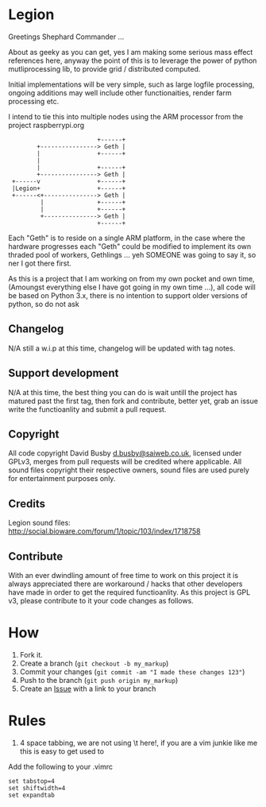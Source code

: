 Legion
====================

Greetings Shephard Commander ...

About as geeky as you can get, yes I am making some serious mass effect references here, anyway the point of this is to leverage the power of python mutliprocessing lib, to provide grid / distributed computed.

Initial implementations will be very simple, such as large logfile processing, ongoing additions may well include other functionaities, render farm processing etc.

I intend to tie this into multiple nodes using the ARM processor from the project raspberrypi.org 


                             +------+
            +----------------> Geth |
            |                +------+
            |
            |                +------+
            +----------------> Geth |
     +------v                +------+
     |Legion+                +------+
     +------<+---------------> Geth |
             |               +------+
             |               +------+
             +---------------> Geth |
                             +------+

Each "Geth" is to reside on a single ARM platform, in the case where the hardware progresses each "Geth" could be modified to implement its own thraded pool of workers, Gethlings ... yeh SOMEONE was going to say it,
so ner I got there first.

As this is a project that I am working on from my own pocket and own time, (Amoungst everything else I have got going in my own time ...), all code will be based on Python 3.x, there is no intention to support older versions of python,
so do not ask


Changelog
---------

N/A still a w.i.p at this time, changelog will be updated with tag notes.

Support development
-------------------

N/A at this time, the best thing you can do is wait untill the project has matured past the first tag, then fork and contribute, better yet, grab an issue write the functioanlity and submit a pull request.

Copyright
---------

All code copyright David Busby <d.busby@saiweb.co.uk>, licensed under GPLv3, merges from pull requests will be credited where applicable.
All sound files copyright their respective owners, sound files are used purely for entertainment purposes only.


Credits
-------

Legion sound files: http://social.bioware.com/forum/1/topic/103/index/1718758


Contribute
----------

With an ever dwindling amount of free time to work on this project it is always appreciated there are workaround / hacks that other developers have made in order to get the required functioanlity.
As this project is GPL v3, please contribute to it your code changes as follows.

How
===
1. Fork it.
2. Create a branch (`git checkout -b my_markup`)
3. Commit your changes (`git commit -am "I made these changes 123"`)
4. Push to the branch (`git push origin my_markup`)
5. Create an [Issue][1] with a link to your branch

[1]: https://github.com/Oneiroi/Legion/issues

Rules
=====

1. 4 space tabbing, we are not using \t here!, if you are a vim junkie like me this is easy to get used to

Add the following to your .vimrc

    set tabstop=4
    set shiftwidth=4
    set expandtab


